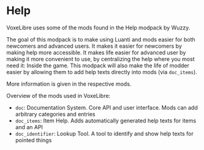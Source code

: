 # Help
VoxeLibre uses some of the mods found in the Help modpack by Wuzzy.

The goal of this modpack is to make using Luanti and mods easier for both
newcomers and advanced users.
It makes it easier for newcomers by making help more accessible.
It makes life easier for advanced user by making it more convenient to use, by
centralizing the help where you most need it: Inside the game. This modpack
will also make the life of modder easier by allowing them to add help texts
directly into mods (via `doc_items`).

More information is given in the respective mods.

Overview of the mods used in VoxeLibre:

* `doc`: Documentation System. Core API and user interface. Mods can add arbitrary categories and entries
* `doc_items`: Item Help. Adds automatically generated help texts for items and an API
* `doc_identifier`: Lookup Tool. A tool to identify and show help texts for pointed things
